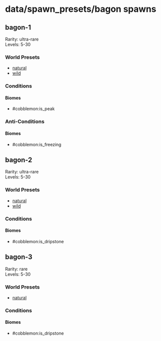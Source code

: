 # data/spawn_presets/bagon spawns  
  
## bagon-1  
Rarity: ultra-rare  
Levels: 5-30  
  
### World Presets  
* [natural](/data/world_presets/natural.md)  
* [wild](/data/world_presets/wild.md)  
  
### Conditions  
  
#### Biomes  
  * #cobblemon:is_peak
  
  
### Anti-Conditions  
  
#### Biomes  
  * #cobblemon:is_freezing
  
  
## bagon-2  
Rarity: ultra-rare  
Levels: 5-30  
  
### World Presets  
* [natural](/data/world_presets/natural.md)  
* [wild](/data/world_presets/wild.md)  
  
### Conditions  
  
#### Biomes  
  * #cobblemon:is_dripstone
  
  
## bagon-3  
Rarity: rare  
Levels: 5-30  
  
### World Presets  
* [natural](/data/world_presets/natural.md)  
  
### Conditions  
  
#### Biomes  
  * #cobblemon:is_dripstone
  
